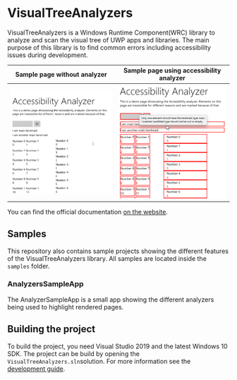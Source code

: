 # VisualTreeAnalyzers

VisualTreeAnalyzers is a Windows Runtime Component(WRC) library to analyze and scan the visual tree of UWP apps and libraries.
The main purpose of this library is to find common errors including accessibility issues during development.

| Sample page without analyzer | Sample page using accessibility analyzer |
|---|---|
|![image of non analyzer page](./docs/images/AccessibilityAnalyzerPageBefore.png)|![image of analyzer page](./docs/images/AccessibilityAnalyzerPageAfter.png)|

You can find the official documentation [on the website](https://chingucoding.github.io/VisualTreeAnalyzers/website/index.html).

## Samples
This repository also contains sample projects showing the different features of the VisualTreeAnalyzers library. All samples are located inside the `samples` folder.

### AnalyzersSampleApp
The AnalyzerSampleApp is a small app showing the different analyzers being used to highlight rendered pages.

## Building the project
To build the project, you need Visual Studio 2019 and the latest Windows 10 SDK.
The project can be build by opening the `VisualTreeAnalyzers.sln`solution.
For more information see the [development guide](./docs/development/development.md).